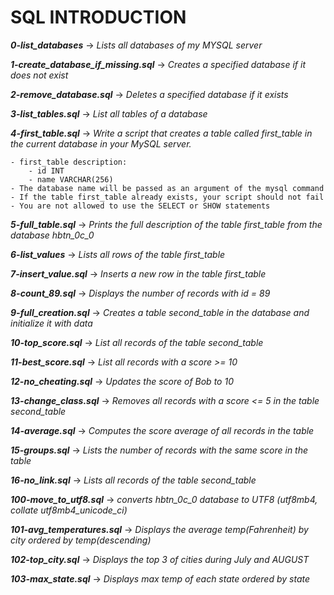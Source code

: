 # SQL INTRODUCTION

***0-list_databases*** -> *Lists all databases of my MYSQL server*

***1-create_database_if_missing.sql*** -> *Creates a specified database if it does not exist*

***2-remove_database.sql*** -> *Deletes a specified database if it exists*

***3-list_tables.sql*** -> *List all tables of a database*

***4-first_table.sql*** -> *Write a script that creates a table called first_table in the current database in your MySQL server.*

	- first_table description:
		- id INT
		- name VARCHAR(256)
	- The database name will be passed as an argument of the mysql command
	- If the table first_table already exists, your script should not fail
	- You are not allowed to use the SELECT or SHOW statements

***5-full_table.sql*** -> *Prints the full description of the table first_table from the database hbtn_0c_0*

***6-list_values*** -> *Lists all rows of the table first_table*

***7-insert_value.sql*** -> *Inserts a new row in the table first_table*

***8-count_89.sql*** -> *Displays the number of records with id = 89*

***9-full_creation.sql*** -> *Creates a table second_table in the database and initialize it with data*

***10-top_score.sql*** -> *List all records of the table second_table*

***11-best_score.sql*** -> *List all records with a score >= 10*

***12-no_cheating.sql*** -> *Updates the score of Bob to 10*

***13-change_class.sql*** -> *Removes all records with a score <= 5 in the table second_table*

***14-average.sql*** -> *Computes the score average of all records in the table*

***15-groups.sql*** -> *Lists the number of records with the same score in the table*

***16-no_link.sql*** -> *Lists all records of the table second_table*

***100-move_to_utf8.sql*** -> *converts hbtn_0c_0 database to UTF8 (utf8mb4, collate utf8mb4_unicode_ci)*


***101-avg_temperatures.sql*** -> *Displays the average temp(Fahrenheit) by city ordered by temp(descending)*

***102-top_city.sql*** -> *Displays the top 3 of cities during July and AUGUST*

***103-max_state.sql*** -> *Displays max temp of each state ordered by state*
